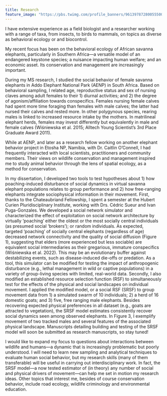 ```yaml
---
title: Research 
feature_image: "https://pbs.twimg.com/profile_banners/961397872800555008/1527302284/1500x500"
---
```


I have extensive experience as a field biologist and a researcher working with a range of taxa, from insects, to birds to mammals, on topics as diverse as behavioral ecology or and biocontrol. 

My recent focus has been on the behavioral ecology of African savanna elephants, particularly in Southern Africa—a versatile model of an endangered keystone species; a nuisance impacting human welfare; and an economic asset. Its conservation and management are increasingly important.

During my MS research, I studied the social behavior of female savanna elephants in Addo Elephant National Park (AENP) in South Africa. Based on behavioral sampling, I related age, reproductive status and sex of nursing claves among adult females to their 1) diurnal activities; and 2) the degree of agonism/affiliation towards conspecifics. Females nursing female calves had spent more time foraging than females with male calves; the latter had nursed their calves and rested more. In other polygynous species, rearing males is linked to increased resource intake by the mothers. In matrilineal elephant herds, females may invest differently but equivalently in male and female calves (Wiśniewska et al. 2015; Alltech Young Scientist’s 3rd Place Graduate Award 2011). 

While at AENP, and later as a research fellow working on another elephant behavior project in Etosha NP, Namibia, with Dr. Caitlin O’Connell, I had frequently interacted with local scientists, practitioners and community members. Their views on wildlife conservation and management inspired me to study animal behavior through the lens of spatial ecology, as a method for conservation.

In my dissertation, I developed two tools to test hypotheses about 1) how poaching-induced disturbance of social dynamics in virtual savanna elephant populations relates to group performance and 2) how free-ranging elephants integrate sociophysical information in their movement. 
  First, thanks to the Chateaubriand Fellowship, I spent a semester at the Hubert Curien Pluridisciplinary Institute, working with Drs. Cédric Sueur and Ivan Puga-Gonzales. We developed a social network simulator and characterized the effect of exploitation on social network architecture by virtually ‘poaching’ either the oldest or the most socially central individuals (as presumed social ‘brokers’); or random individuals. As expected, targeted ‘poaching’ of socially central elephants (regardless of age) decreased network connectivity and the quality of social diffusion (Figure 1), suggesting that elders (more experienced but less sociable) are equivalent social intermediaries as their gregarious, immature conspecifics (Wiśniewska et al. 2022). This may be an evolutionary buffer against destabilizing events, such as disease-induced die-offs or predation.
  As a tool, this simulator can be modified for testing the impact of anthropogenic disturbance (e.g., lethal management in wild or captive populations) in a variety of group-living species with limited, real-world data.
  Secondly, I also modified an established resource selection function (RSF) to simultaneously test for the effects of the physical and social landscapes on individual movement. I applied the modified model, or a social RSF (SRSF) to group movement data from 1) a simulated swarm of 10 individuals; 2) a herd of 16 domestic goats; and 3) five, free ranging male elephants. Besides recovering expected physical preferences in all dataset (e.g., goats are attracted to vegetation), the SRSF model estimates consistently recover social dynamics seen among observed elephants. In Figure 3, I exemplify movement of two tracked males and several features of the associated physical landscape. 
  Manuscripts detailing building and testing of the SRSF model will soon be submitted as research manuscripts, so stay tuned! 

I would like to expand my focus to questions about interactions between wildlife and humans—a dynamic that is increasingly problematic but poorly understood. I will need to learn new sampling and analytical techniques to evaluate human social behavior, but my research skills (many of them transferable) will be useful in carrying out interdisciplinary work. In fact, the SRSF model—a now tested estimator of (in theory) any number of social and physical drivers of movement—can help me set in motion my research ideas. Other topics that interest me, besides of course conservation behavior, include road ecology, wildlife criminology and environmental education.
